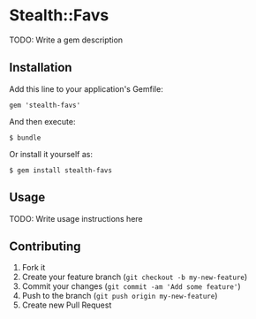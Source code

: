 # Stealth::Favs

TODO: Write a gem description

## Installation

Add this line to your application's Gemfile:

    gem 'stealth-favs'

And then execute:

    $ bundle

Or install it yourself as:

    $ gem install stealth-favs

## Usage

TODO: Write usage instructions here

## Contributing

1. Fork it
2. Create your feature branch (`git checkout -b my-new-feature`)
3. Commit your changes (`git commit -am 'Add some feature'`)
4. Push to the branch (`git push origin my-new-feature`)
5. Create new Pull Request
